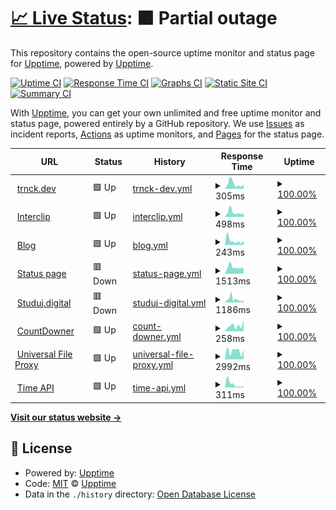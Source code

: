 # [📈 Live Status](https://uptime.trnck.dev): <!--live status--> **🟧 Partial outage**

This repository contains the open-source uptime monitor and status page for [Upptime](https://upptime.js.org), powered by [Upptime](https://github.com/upptime/upptime).

[![Uptime CI](https://github.com/koj-co/upptime/workflows/Uptime%20CI/badge.svg)](https://github.com/koj-co/upptime/actions?query=workflow%3A%22Uptime+CI%22)
[![Response Time CI](https://github.com/koj-co/upptime/workflows/Response%20Time%20CI/badge.svg)](https://github.com/koj-co/upptime/actions?query=workflow%3A%22Response+Time+CI%22)
[![Graphs CI](https://github.com/koj-co/upptime/workflows/Graphs%20CI/badge.svg)](https://github.com/koj-co/upptime/actions?query=workflow%3A%22Graphs+CI%22)
[![Static Site CI](https://github.com/koj-co/upptime/workflows/Static%20Site%20CI/badge.svg)](https://github.com/koj-co/upptime/actions?query=workflow%3A%22Static+Site+CI%22)
[![Summary CI](https://github.com/koj-co/upptime/workflows/Summary%20CI/badge.svg)](https://github.com/koj-co/upptime/actions?query=workflow%3A%22Summary+CI%22)

With [Upptime](https://upptime.js.org), you can get your own unlimited and free uptime monitor and status page, powered entirely by a GitHub repository. We use [Issues](https://github.com/upptime/upptime/issues) as incident reports, [Actions](https://github.com/upptime/upptime/actions) as uptime monitors, and [Pages](https://uptime.trnck.dev) for the status page.

<!--start: status pages-->
<!-- This summary is generated by Upptime (https://github.com/upptime/upptime) -->
<!-- Do not edit this manually, your changes will be overwritten -->
<!-- prettier-ignore -->
| URL | Status | History | Response Time | Uptime |
| --- | ------ | ------- | ------------- | ------ |
| <img alt="" src="https://favicons.githubusercontent.com/trnck.dev" height="13"> [trnck.dev](https://trnck.dev) | 🟩 Up | [trnck-dev.yml](https://github.com/filiptronicek/status/commits/HEAD/history/trnck-dev.yml) | <details><summary><img alt="Response time graph" src="./graphs/trnck-dev/response-time-week.png" height="20"> 305ms</summary><br><a href="https://uptime.trnck.dev/history/trnck-dev"><img alt="Response time 165" src="https://img.shields.io/endpoint?url=https%3A%2F%2Fraw.githubusercontent.com%2Ffiliptronicek%2Fstatus%2FHEAD%2Fapi%2Ftrnck-dev%2Fresponse-time.json"></a><br><a href="https://uptime.trnck.dev/history/trnck-dev"><img alt="24-hour response time 246" src="https://img.shields.io/endpoint?url=https%3A%2F%2Fraw.githubusercontent.com%2Ffiliptronicek%2Fstatus%2FHEAD%2Fapi%2Ftrnck-dev%2Fresponse-time-day.json"></a><br><a href="https://uptime.trnck.dev/history/trnck-dev"><img alt="7-day response time 305" src="https://img.shields.io/endpoint?url=https%3A%2F%2Fraw.githubusercontent.com%2Ffiliptronicek%2Fstatus%2FHEAD%2Fapi%2Ftrnck-dev%2Fresponse-time-week.json"></a><br><a href="https://uptime.trnck.dev/history/trnck-dev"><img alt="30-day response time 185" src="https://img.shields.io/endpoint?url=https%3A%2F%2Fraw.githubusercontent.com%2Ffiliptronicek%2Fstatus%2FHEAD%2Fapi%2Ftrnck-dev%2Fresponse-time-month.json"></a><br><a href="https://uptime.trnck.dev/history/trnck-dev"><img alt="1-year response time 165" src="https://img.shields.io/endpoint?url=https%3A%2F%2Fraw.githubusercontent.com%2Ffiliptronicek%2Fstatus%2FHEAD%2Fapi%2Ftrnck-dev%2Fresponse-time-year.json"></a></details> | <details><summary><a href="https://uptime.trnck.dev/history/trnck-dev">100.00%</a></summary><a href="https://uptime.trnck.dev/history/trnck-dev"><img alt="All-time uptime 100.00%" src="https://img.shields.io/endpoint?url=https%3A%2F%2Fraw.githubusercontent.com%2Ffiliptronicek%2Fstatus%2FHEAD%2Fapi%2Ftrnck-dev%2Fuptime.json"></a><br><a href="https://uptime.trnck.dev/history/trnck-dev"><img alt="24-hour uptime 100.00%" src="https://img.shields.io/endpoint?url=https%3A%2F%2Fraw.githubusercontent.com%2Ffiliptronicek%2Fstatus%2FHEAD%2Fapi%2Ftrnck-dev%2Fuptime-day.json"></a><br><a href="https://uptime.trnck.dev/history/trnck-dev"><img alt="7-day uptime 100.00%" src="https://img.shields.io/endpoint?url=https%3A%2F%2Fraw.githubusercontent.com%2Ffiliptronicek%2Fstatus%2FHEAD%2Fapi%2Ftrnck-dev%2Fuptime-week.json"></a><br><a href="https://uptime.trnck.dev/history/trnck-dev"><img alt="30-day uptime 100.00%" src="https://img.shields.io/endpoint?url=https%3A%2F%2Fraw.githubusercontent.com%2Ffiliptronicek%2Fstatus%2FHEAD%2Fapi%2Ftrnck-dev%2Fuptime-month.json"></a><br><a href="https://uptime.trnck.dev/history/trnck-dev"><img alt="1-year uptime 100.00%" src="https://img.shields.io/endpoint?url=https%3A%2F%2Fraw.githubusercontent.com%2Ffiliptronicek%2Fstatus%2FHEAD%2Fapi%2Ftrnck-dev%2Fuptime-year.json"></a></details>
| <img alt="" src="https://favicons.githubusercontent.com/interclip.app" height="13"> [Interclip](https://interclip.app) | 🟩 Up | [interclip.yml](https://github.com/filiptronicek/status/commits/HEAD/history/interclip.yml) | <details><summary><img alt="Response time graph" src="./graphs/interclip/response-time-week.png" height="20"> 498ms</summary><br><a href="https://uptime.trnck.dev/history/interclip"><img alt="Response time 321" src="https://img.shields.io/endpoint?url=https%3A%2F%2Fraw.githubusercontent.com%2Ffiliptronicek%2Fstatus%2FHEAD%2Fapi%2Finterclip%2Fresponse-time.json"></a><br><a href="https://uptime.trnck.dev/history/interclip"><img alt="24-hour response time 419" src="https://img.shields.io/endpoint?url=https%3A%2F%2Fraw.githubusercontent.com%2Ffiliptronicek%2Fstatus%2FHEAD%2Fapi%2Finterclip%2Fresponse-time-day.json"></a><br><a href="https://uptime.trnck.dev/history/interclip"><img alt="7-day response time 498" src="https://img.shields.io/endpoint?url=https%3A%2F%2Fraw.githubusercontent.com%2Ffiliptronicek%2Fstatus%2FHEAD%2Fapi%2Finterclip%2Fresponse-time-week.json"></a><br><a href="https://uptime.trnck.dev/history/interclip"><img alt="30-day response time 365" src="https://img.shields.io/endpoint?url=https%3A%2F%2Fraw.githubusercontent.com%2Ffiliptronicek%2Fstatus%2FHEAD%2Fapi%2Finterclip%2Fresponse-time-month.json"></a><br><a href="https://uptime.trnck.dev/history/interclip"><img alt="1-year response time 321" src="https://img.shields.io/endpoint?url=https%3A%2F%2Fraw.githubusercontent.com%2Ffiliptronicek%2Fstatus%2FHEAD%2Fapi%2Finterclip%2Fresponse-time-year.json"></a></details> | <details><summary><a href="https://uptime.trnck.dev/history/interclip">100.00%</a></summary><a href="https://uptime.trnck.dev/history/interclip"><img alt="All-time uptime 99.78%" src="https://img.shields.io/endpoint?url=https%3A%2F%2Fraw.githubusercontent.com%2Ffiliptronicek%2Fstatus%2FHEAD%2Fapi%2Finterclip%2Fuptime.json"></a><br><a href="https://uptime.trnck.dev/history/interclip"><img alt="24-hour uptime 100.00%" src="https://img.shields.io/endpoint?url=https%3A%2F%2Fraw.githubusercontent.com%2Ffiliptronicek%2Fstatus%2FHEAD%2Fapi%2Finterclip%2Fuptime-day.json"></a><br><a href="https://uptime.trnck.dev/history/interclip"><img alt="7-day uptime 100.00%" src="https://img.shields.io/endpoint?url=https%3A%2F%2Fraw.githubusercontent.com%2Ffiliptronicek%2Fstatus%2FHEAD%2Fapi%2Finterclip%2Fuptime-week.json"></a><br><a href="https://uptime.trnck.dev/history/interclip"><img alt="30-day uptime 100.00%" src="https://img.shields.io/endpoint?url=https%3A%2F%2Fraw.githubusercontent.com%2Ffiliptronicek%2Fstatus%2FHEAD%2Fapi%2Finterclip%2Fuptime-month.json"></a><br><a href="https://uptime.trnck.dev/history/interclip"><img alt="1-year uptime 99.78%" src="https://img.shields.io/endpoint?url=https%3A%2F%2Fraw.githubusercontent.com%2Ffiliptronicek%2Fstatus%2FHEAD%2Fapi%2Finterclip%2Fuptime-year.json"></a></details>
| <img alt="" src="https://favicons.githubusercontent.com/blog.trnck.dev" height="13"> [Blog](https://blog.trnck.dev) | 🟩 Up | [blog.yml](https://github.com/filiptronicek/status/commits/HEAD/history/blog.yml) | <details><summary><img alt="Response time graph" src="./graphs/blog/response-time-week.png" height="20"> 243ms</summary><br><a href="https://uptime.trnck.dev/history/blog"><img alt="Response time 166" src="https://img.shields.io/endpoint?url=https%3A%2F%2Fraw.githubusercontent.com%2Ffiliptronicek%2Fstatus%2FHEAD%2Fapi%2Fblog%2Fresponse-time.json"></a><br><a href="https://uptime.trnck.dev/history/blog"><img alt="24-hour response time 243" src="https://img.shields.io/endpoint?url=https%3A%2F%2Fraw.githubusercontent.com%2Ffiliptronicek%2Fstatus%2FHEAD%2Fapi%2Fblog%2Fresponse-time-day.json"></a><br><a href="https://uptime.trnck.dev/history/blog"><img alt="7-day response time 243" src="https://img.shields.io/endpoint?url=https%3A%2F%2Fraw.githubusercontent.com%2Ffiliptronicek%2Fstatus%2FHEAD%2Fapi%2Fblog%2Fresponse-time-week.json"></a><br><a href="https://uptime.trnck.dev/history/blog"><img alt="30-day response time 148" src="https://img.shields.io/endpoint?url=https%3A%2F%2Fraw.githubusercontent.com%2Ffiliptronicek%2Fstatus%2FHEAD%2Fapi%2Fblog%2Fresponse-time-month.json"></a><br><a href="https://uptime.trnck.dev/history/blog"><img alt="1-year response time 166" src="https://img.shields.io/endpoint?url=https%3A%2F%2Fraw.githubusercontent.com%2Ffiliptronicek%2Fstatus%2FHEAD%2Fapi%2Fblog%2Fresponse-time-year.json"></a></details> | <details><summary><a href="https://uptime.trnck.dev/history/blog">100.00%</a></summary><a href="https://uptime.trnck.dev/history/blog"><img alt="All-time uptime 100.00%" src="https://img.shields.io/endpoint?url=https%3A%2F%2Fraw.githubusercontent.com%2Ffiliptronicek%2Fstatus%2FHEAD%2Fapi%2Fblog%2Fuptime.json"></a><br><a href="https://uptime.trnck.dev/history/blog"><img alt="24-hour uptime 100.00%" src="https://img.shields.io/endpoint?url=https%3A%2F%2Fraw.githubusercontent.com%2Ffiliptronicek%2Fstatus%2FHEAD%2Fapi%2Fblog%2Fuptime-day.json"></a><br><a href="https://uptime.trnck.dev/history/blog"><img alt="7-day uptime 100.00%" src="https://img.shields.io/endpoint?url=https%3A%2F%2Fraw.githubusercontent.com%2Ffiliptronicek%2Fstatus%2FHEAD%2Fapi%2Fblog%2Fuptime-week.json"></a><br><a href="https://uptime.trnck.dev/history/blog"><img alt="30-day uptime 100.00%" src="https://img.shields.io/endpoint?url=https%3A%2F%2Fraw.githubusercontent.com%2Ffiliptronicek%2Fstatus%2FHEAD%2Fapi%2Fblog%2Fuptime-month.json"></a><br><a href="https://uptime.trnck.dev/history/blog"><img alt="1-year uptime 100.00%" src="https://img.shields.io/endpoint?url=https%3A%2F%2Fraw.githubusercontent.com%2Ffiliptronicek%2Fstatus%2FHEAD%2Fapi%2Fblog%2Fuptime-year.json"></a></details>
| <img alt="" src="https://favicons.githubusercontent.com/status.trnck.dev" height="13"> [Status page](https://status.trnck.dev) | 🟥 Down | [status-page.yml](https://github.com/filiptronicek/status/commits/HEAD/history/status-page.yml) | <details><summary><img alt="Response time graph" src="./graphs/status-page/response-time-week.png" height="20"> 1513ms</summary><br><a href="https://uptime.trnck.dev/history/status-page"><img alt="Response time 1901" src="https://img.shields.io/endpoint?url=https%3A%2F%2Fraw.githubusercontent.com%2Ffiliptronicek%2Fstatus%2FHEAD%2Fapi%2Fstatus-page%2Fresponse-time.json"></a><br><a href="https://uptime.trnck.dev/history/status-page"><img alt="24-hour response time 1381" src="https://img.shields.io/endpoint?url=https%3A%2F%2Fraw.githubusercontent.com%2Ffiliptronicek%2Fstatus%2FHEAD%2Fapi%2Fstatus-page%2Fresponse-time-day.json"></a><br><a href="https://uptime.trnck.dev/history/status-page"><img alt="7-day response time 1513" src="https://img.shields.io/endpoint?url=https%3A%2F%2Fraw.githubusercontent.com%2Ffiliptronicek%2Fstatus%2FHEAD%2Fapi%2Fstatus-page%2Fresponse-time-week.json"></a><br><a href="https://uptime.trnck.dev/history/status-page"><img alt="30-day response time 1591" src="https://img.shields.io/endpoint?url=https%3A%2F%2Fraw.githubusercontent.com%2Ffiliptronicek%2Fstatus%2FHEAD%2Fapi%2Fstatus-page%2Fresponse-time-month.json"></a><br><a href="https://uptime.trnck.dev/history/status-page"><img alt="1-year response time 1901" src="https://img.shields.io/endpoint?url=https%3A%2F%2Fraw.githubusercontent.com%2Ffiliptronicek%2Fstatus%2FHEAD%2Fapi%2Fstatus-page%2Fresponse-time-year.json"></a></details> | <details><summary><a href="https://uptime.trnck.dev/history/status-page">100.00%</a></summary><a href="https://uptime.trnck.dev/history/status-page"><img alt="All-time uptime 99.64%" src="https://img.shields.io/endpoint?url=https%3A%2F%2Fraw.githubusercontent.com%2Ffiliptronicek%2Fstatus%2FHEAD%2Fapi%2Fstatus-page%2Fuptime.json"></a><br><a href="https://uptime.trnck.dev/history/status-page"><img alt="24-hour uptime 100.00%" src="https://img.shields.io/endpoint?url=https%3A%2F%2Fraw.githubusercontent.com%2Ffiliptronicek%2Fstatus%2FHEAD%2Fapi%2Fstatus-page%2Fuptime-day.json"></a><br><a href="https://uptime.trnck.dev/history/status-page"><img alt="7-day uptime 100.00%" src="https://img.shields.io/endpoint?url=https%3A%2F%2Fraw.githubusercontent.com%2Ffiliptronicek%2Fstatus%2FHEAD%2Fapi%2Fstatus-page%2Fuptime-week.json"></a><br><a href="https://uptime.trnck.dev/history/status-page"><img alt="30-day uptime 99.86%" src="https://img.shields.io/endpoint?url=https%3A%2F%2Fraw.githubusercontent.com%2Ffiliptronicek%2Fstatus%2FHEAD%2Fapi%2Fstatus-page%2Fuptime-month.json"></a><br><a href="https://uptime.trnck.dev/history/status-page"><img alt="1-year uptime 99.64%" src="https://img.shields.io/endpoint?url=https%3A%2F%2Fraw.githubusercontent.com%2Ffiliptronicek%2Fstatus%2FHEAD%2Fapi%2Fstatus-page%2Fuptime-year.json"></a></details>
| <img alt="" src="https://favicons.githubusercontent.com/studuj.digital" height="13"> [Studuj.digital](https://studuj.digital) | 🟥 Down | [studuj-digital.yml](https://github.com/filiptronicek/status/commits/HEAD/history/studuj-digital.yml) | <details><summary><img alt="Response time graph" src="./graphs/studuj-digital/response-time-week.png" height="20"> 1186ms</summary><br><a href="https://uptime.trnck.dev/history/studuj-digital"><img alt="Response time 582" src="https://img.shields.io/endpoint?url=https%3A%2F%2Fraw.githubusercontent.com%2Ffiliptronicek%2Fstatus%2FHEAD%2Fapi%2Fstuduj-digital%2Fresponse-time.json"></a><br><a href="https://uptime.trnck.dev/history/studuj-digital"><img alt="24-hour response time 405" src="https://img.shields.io/endpoint?url=https%3A%2F%2Fraw.githubusercontent.com%2Ffiliptronicek%2Fstatus%2FHEAD%2Fapi%2Fstuduj-digital%2Fresponse-time-day.json"></a><br><a href="https://uptime.trnck.dev/history/studuj-digital"><img alt="7-day response time 1186" src="https://img.shields.io/endpoint?url=https%3A%2F%2Fraw.githubusercontent.com%2Ffiliptronicek%2Fstatus%2FHEAD%2Fapi%2Fstuduj-digital%2Fresponse-time-week.json"></a><br><a href="https://uptime.trnck.dev/history/studuj-digital"><img alt="30-day response time 705" src="https://img.shields.io/endpoint?url=https%3A%2F%2Fraw.githubusercontent.com%2Ffiliptronicek%2Fstatus%2FHEAD%2Fapi%2Fstuduj-digital%2Fresponse-time-month.json"></a><br><a href="https://uptime.trnck.dev/history/studuj-digital"><img alt="1-year response time 582" src="https://img.shields.io/endpoint?url=https%3A%2F%2Fraw.githubusercontent.com%2Ffiliptronicek%2Fstatus%2FHEAD%2Fapi%2Fstuduj-digital%2Fresponse-time-year.json"></a></details> | <details><summary><a href="https://uptime.trnck.dev/history/studuj-digital">100.00%</a></summary><a href="https://uptime.trnck.dev/history/studuj-digital"><img alt="All-time uptime 99.95%" src="https://img.shields.io/endpoint?url=https%3A%2F%2Fraw.githubusercontent.com%2Ffiliptronicek%2Fstatus%2FHEAD%2Fapi%2Fstuduj-digital%2Fuptime.json"></a><br><a href="https://uptime.trnck.dev/history/studuj-digital"><img alt="24-hour uptime 100.00%" src="https://img.shields.io/endpoint?url=https%3A%2F%2Fraw.githubusercontent.com%2Ffiliptronicek%2Fstatus%2FHEAD%2Fapi%2Fstuduj-digital%2Fuptime-day.json"></a><br><a href="https://uptime.trnck.dev/history/studuj-digital"><img alt="7-day uptime 100.00%" src="https://img.shields.io/endpoint?url=https%3A%2F%2Fraw.githubusercontent.com%2Ffiliptronicek%2Fstatus%2FHEAD%2Fapi%2Fstuduj-digital%2Fuptime-week.json"></a><br><a href="https://uptime.trnck.dev/history/studuj-digital"><img alt="30-day uptime 99.96%" src="https://img.shields.io/endpoint?url=https%3A%2F%2Fraw.githubusercontent.com%2Ffiliptronicek%2Fstatus%2FHEAD%2Fapi%2Fstuduj-digital%2Fuptime-month.json"></a><br><a href="https://uptime.trnck.dev/history/studuj-digital"><img alt="1-year uptime 99.95%" src="https://img.shields.io/endpoint?url=https%3A%2F%2Fraw.githubusercontent.com%2Ffiliptronicek%2Fstatus%2FHEAD%2Fapi%2Fstuduj-digital%2Fuptime-year.json"></a></details>
| <img alt="" src="https://favicons.githubusercontent.com/countdowner.now.sh" height="13"> [CountDowner](https://countdowner.now.sh) | 🟩 Up | [count-downer.yml](https://github.com/filiptronicek/status/commits/HEAD/history/count-downer.yml) | <details><summary><img alt="Response time graph" src="./graphs/count-downer/response-time-week.png" height="20"> 258ms</summary><br><a href="https://uptime.trnck.dev/history/count-downer"><img alt="Response time 222" src="https://img.shields.io/endpoint?url=https%3A%2F%2Fraw.githubusercontent.com%2Ffiliptronicek%2Fstatus%2FHEAD%2Fapi%2Fcount-downer%2Fresponse-time.json"></a><br><a href="https://uptime.trnck.dev/history/count-downer"><img alt="24-hour response time 526" src="https://img.shields.io/endpoint?url=https%3A%2F%2Fraw.githubusercontent.com%2Ffiliptronicek%2Fstatus%2FHEAD%2Fapi%2Fcount-downer%2Fresponse-time-day.json"></a><br><a href="https://uptime.trnck.dev/history/count-downer"><img alt="7-day response time 258" src="https://img.shields.io/endpoint?url=https%3A%2F%2Fraw.githubusercontent.com%2Ffiliptronicek%2Fstatus%2FHEAD%2Fapi%2Fcount-downer%2Fresponse-time-week.json"></a><br><a href="https://uptime.trnck.dev/history/count-downer"><img alt="30-day response time 215" src="https://img.shields.io/endpoint?url=https%3A%2F%2Fraw.githubusercontent.com%2Ffiliptronicek%2Fstatus%2FHEAD%2Fapi%2Fcount-downer%2Fresponse-time-month.json"></a><br><a href="https://uptime.trnck.dev/history/count-downer"><img alt="1-year response time 222" src="https://img.shields.io/endpoint?url=https%3A%2F%2Fraw.githubusercontent.com%2Ffiliptronicek%2Fstatus%2FHEAD%2Fapi%2Fcount-downer%2Fresponse-time-year.json"></a></details> | <details><summary><a href="https://uptime.trnck.dev/history/count-downer">100.00%</a></summary><a href="https://uptime.trnck.dev/history/count-downer"><img alt="All-time uptime 99.98%" src="https://img.shields.io/endpoint?url=https%3A%2F%2Fraw.githubusercontent.com%2Ffiliptronicek%2Fstatus%2FHEAD%2Fapi%2Fcount-downer%2Fuptime.json"></a><br><a href="https://uptime.trnck.dev/history/count-downer"><img alt="24-hour uptime 100.00%" src="https://img.shields.io/endpoint?url=https%3A%2F%2Fraw.githubusercontent.com%2Ffiliptronicek%2Fstatus%2FHEAD%2Fapi%2Fcount-downer%2Fuptime-day.json"></a><br><a href="https://uptime.trnck.dev/history/count-downer"><img alt="7-day uptime 100.00%" src="https://img.shields.io/endpoint?url=https%3A%2F%2Fraw.githubusercontent.com%2Ffiliptronicek%2Fstatus%2FHEAD%2Fapi%2Fcount-downer%2Fuptime-week.json"></a><br><a href="https://uptime.trnck.dev/history/count-downer"><img alt="30-day uptime 100.00%" src="https://img.shields.io/endpoint?url=https%3A%2F%2Fraw.githubusercontent.com%2Ffiliptronicek%2Fstatus%2FHEAD%2Fapi%2Fcount-downer%2Fuptime-month.json"></a><br><a href="https://uptime.trnck.dev/history/count-downer"><img alt="1-year uptime 99.98%" src="https://img.shields.io/endpoint?url=https%3A%2F%2Fraw.githubusercontent.com%2Ffiliptronicek%2Fstatus%2FHEAD%2Fapi%2Fcount-downer%2Fuptime-year.json"></a></details>
| <img alt="" src="https://favicons.githubusercontent.com/external.trnck.dev" height="13"> [Universal File Proxy](https://external.trnck.dev/?url=https://www.electronicbeats.net/app/uploads/2016/06/rickastley.jpg) | 🟩 Up | [universal-file-proxy.yml](https://github.com/filiptronicek/status/commits/HEAD/history/universal-file-proxy.yml) | <details><summary><img alt="Response time graph" src="./graphs/universal-file-proxy/response-time-week.png" height="20"> 2992ms</summary><br><a href="https://uptime.trnck.dev/history/universal-file-proxy"><img alt="Response time 2468" src="https://img.shields.io/endpoint?url=https%3A%2F%2Fraw.githubusercontent.com%2Ffiliptronicek%2Fstatus%2FHEAD%2Fapi%2Funiversal-file-proxy%2Fresponse-time.json"></a><br><a href="https://uptime.trnck.dev/history/universal-file-proxy"><img alt="24-hour response time 5126" src="https://img.shields.io/endpoint?url=https%3A%2F%2Fraw.githubusercontent.com%2Ffiliptronicek%2Fstatus%2FHEAD%2Fapi%2Funiversal-file-proxy%2Fresponse-time-day.json"></a><br><a href="https://uptime.trnck.dev/history/universal-file-proxy"><img alt="7-day response time 2992" src="https://img.shields.io/endpoint?url=https%3A%2F%2Fraw.githubusercontent.com%2Ffiliptronicek%2Fstatus%2FHEAD%2Fapi%2Funiversal-file-proxy%2Fresponse-time-week.json"></a><br><a href="https://uptime.trnck.dev/history/universal-file-proxy"><img alt="30-day response time 2461" src="https://img.shields.io/endpoint?url=https%3A%2F%2Fraw.githubusercontent.com%2Ffiliptronicek%2Fstatus%2FHEAD%2Fapi%2Funiversal-file-proxy%2Fresponse-time-month.json"></a><br><a href="https://uptime.trnck.dev/history/universal-file-proxy"><img alt="1-year response time 2468" src="https://img.shields.io/endpoint?url=https%3A%2F%2Fraw.githubusercontent.com%2Ffiliptronicek%2Fstatus%2FHEAD%2Fapi%2Funiversal-file-proxy%2Fresponse-time-year.json"></a></details> | <details><summary><a href="https://uptime.trnck.dev/history/universal-file-proxy">100.00%</a></summary><a href="https://uptime.trnck.dev/history/universal-file-proxy"><img alt="All-time uptime 100.00%" src="https://img.shields.io/endpoint?url=https%3A%2F%2Fraw.githubusercontent.com%2Ffiliptronicek%2Fstatus%2FHEAD%2Fapi%2Funiversal-file-proxy%2Fuptime.json"></a><br><a href="https://uptime.trnck.dev/history/universal-file-proxy"><img alt="24-hour uptime 100.00%" src="https://img.shields.io/endpoint?url=https%3A%2F%2Fraw.githubusercontent.com%2Ffiliptronicek%2Fstatus%2FHEAD%2Fapi%2Funiversal-file-proxy%2Fuptime-day.json"></a><br><a href="https://uptime.trnck.dev/history/universal-file-proxy"><img alt="7-day uptime 100.00%" src="https://img.shields.io/endpoint?url=https%3A%2F%2Fraw.githubusercontent.com%2Ffiliptronicek%2Fstatus%2FHEAD%2Fapi%2Funiversal-file-proxy%2Fuptime-week.json"></a><br><a href="https://uptime.trnck.dev/history/universal-file-proxy"><img alt="30-day uptime 100.00%" src="https://img.shields.io/endpoint?url=https%3A%2F%2Fraw.githubusercontent.com%2Ffiliptronicek%2Fstatus%2FHEAD%2Fapi%2Funiversal-file-proxy%2Fuptime-month.json"></a><br><a href="https://uptime.trnck.dev/history/universal-file-proxy"><img alt="1-year uptime 100.00%" src="https://img.shields.io/endpoint?url=https%3A%2F%2Fraw.githubusercontent.com%2Ffiliptronicek%2Fstatus%2FHEAD%2Fapi%2Funiversal-file-proxy%2Fuptime-year.json"></a></details>
| <img alt="" src="https://favicons.githubusercontent.com/trnck.dev" height="13"> [Time API](https://trnck.dev/time) | 🟩 Up | [time-api.yml](https://github.com/filiptronicek/status/commits/HEAD/history/time-api.yml) | <details><summary><img alt="Response time graph" src="./graphs/time-api/response-time-week.png" height="20"> 311ms</summary><br><a href="https://uptime.trnck.dev/history/time-api"><img alt="Response time 86" src="https://img.shields.io/endpoint?url=https%3A%2F%2Fraw.githubusercontent.com%2Ffiliptronicek%2Fstatus%2FHEAD%2Fapi%2Ftime-api%2Fresponse-time.json"></a><br><a href="https://uptime.trnck.dev/history/time-api"><img alt="24-hour response time 163" src="https://img.shields.io/endpoint?url=https%3A%2F%2Fraw.githubusercontent.com%2Ffiliptronicek%2Fstatus%2FHEAD%2Fapi%2Ftime-api%2Fresponse-time-day.json"></a><br><a href="https://uptime.trnck.dev/history/time-api"><img alt="7-day response time 311" src="https://img.shields.io/endpoint?url=https%3A%2F%2Fraw.githubusercontent.com%2Ffiliptronicek%2Fstatus%2FHEAD%2Fapi%2Ftime-api%2Fresponse-time-week.json"></a><br><a href="https://uptime.trnck.dev/history/time-api"><img alt="30-day response time 124" src="https://img.shields.io/endpoint?url=https%3A%2F%2Fraw.githubusercontent.com%2Ffiliptronicek%2Fstatus%2FHEAD%2Fapi%2Ftime-api%2Fresponse-time-month.json"></a><br><a href="https://uptime.trnck.dev/history/time-api"><img alt="1-year response time 86" src="https://img.shields.io/endpoint?url=https%3A%2F%2Fraw.githubusercontent.com%2Ffiliptronicek%2Fstatus%2FHEAD%2Fapi%2Ftime-api%2Fresponse-time-year.json"></a></details> | <details><summary><a href="https://uptime.trnck.dev/history/time-api">100.00%</a></summary><a href="https://uptime.trnck.dev/history/time-api"><img alt="All-time uptime 100.00%" src="https://img.shields.io/endpoint?url=https%3A%2F%2Fraw.githubusercontent.com%2Ffiliptronicek%2Fstatus%2FHEAD%2Fapi%2Ftime-api%2Fuptime.json"></a><br><a href="https://uptime.trnck.dev/history/time-api"><img alt="24-hour uptime 100.00%" src="https://img.shields.io/endpoint?url=https%3A%2F%2Fraw.githubusercontent.com%2Ffiliptronicek%2Fstatus%2FHEAD%2Fapi%2Ftime-api%2Fuptime-day.json"></a><br><a href="https://uptime.trnck.dev/history/time-api"><img alt="7-day uptime 100.00%" src="https://img.shields.io/endpoint?url=https%3A%2F%2Fraw.githubusercontent.com%2Ffiliptronicek%2Fstatus%2FHEAD%2Fapi%2Ftime-api%2Fuptime-week.json"></a><br><a href="https://uptime.trnck.dev/history/time-api"><img alt="30-day uptime 100.00%" src="https://img.shields.io/endpoint?url=https%3A%2F%2Fraw.githubusercontent.com%2Ffiliptronicek%2Fstatus%2FHEAD%2Fapi%2Ftime-api%2Fuptime-month.json"></a><br><a href="https://uptime.trnck.dev/history/time-api"><img alt="1-year uptime 100.00%" src="https://img.shields.io/endpoint?url=https%3A%2F%2Fraw.githubusercontent.com%2Ffiliptronicek%2Fstatus%2FHEAD%2Fapi%2Ftime-api%2Fuptime-year.json"></a></details>

<!--end: status pages-->

[**Visit our status website →**](https://uptime.trnck.dev)

## 📄 License

- Powered by: [Upptime](https://github.com/upptime/upptime)
- Code: [MIT](./LICENSE) © [Upptime](https://upptime.js.org)
- Data in the `./history` directory: [Open Database License](https://opendatacommons.org/licenses/odbl/1-0/)
